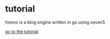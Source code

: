 # tutorial

fresno is a blog engine written in go using seven5

[go to the tutorial](http://seven5.github.io/tutorial.html)
